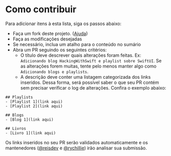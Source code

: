 # Como contribuir

Para adicionar itens à esta lista, siga os passos abaixo:

- Faça um fork deste projeto. ([Ajuda](https://docs.github.com/pt/get-started/quickstart/fork-a-repo))
- Faça as modificações desejadas
- Se necessário, inclua um atalho para o conteúdo no sumário
- Abra um PR seguindo os seguintes critérios:
  - O título deve descrever quais alterações foram feitas. Ex: `Adicionando blog HackingWithSwift e playlist sobre SwiftUI`. Se as alterações forem muitas, tente pelo menos manter algo como `Adicionando blogs e playlists`.
  - A descrição deve conter uma listagem categorizada dos links inseridos. Dessa forma, será possível saber o que seu PR contém sem precisar verificar o log de alterações. Confira o exemplo abaixo:
 ```
## Playlists
- [Playlist 1](link aqui)
- [Playlist 2](link aqui)

## Blogs
- [Blog 1](link aqui)

## Livros
- [Livro 1](link aqui)
```

Os links inseridos no seu PR serão validados automaticamente e os mantenedores ([@reisdev](https://github.com/reisdev) e [@rychillie](https://github.com/rychillie)) irão analisar sua submissão.
